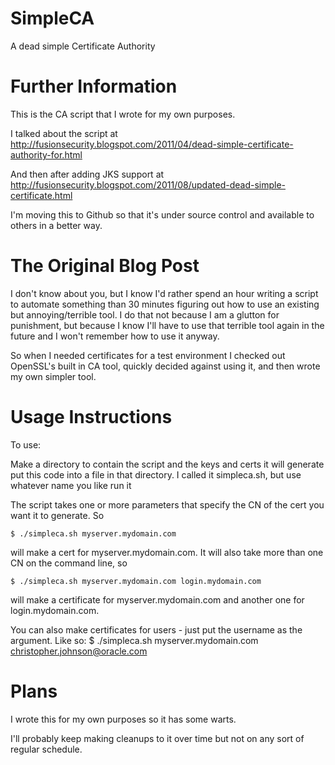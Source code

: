 SimpleCA
========

A dead simple Certificate Authority 

Further Information
========
This is the CA script that I wrote for my own purposes.

I talked about the script at
http://fusionsecurity.blogspot.com/2011/04/dead-simple-certificate-authority-for.html

And then after adding JKS support at
http://fusionsecurity.blogspot.com/2011/08/updated-dead-simple-certificate.html

I'm moving this to Github so that it's under source control and available to others in a better way.

The Original Blog Post
========
I don't know about you, but I know I'd rather spend an hour writing a script to automate something than 30 minutes figuring out how to use an existing but annoying/terrible tool. I do that not because I am a glutton for punishment, but because I know I'll have to use that terrible tool again in the future and I won't remember how to use it anyway.

So when I needed certificates for a test environment I checked out OpenSSL's built in CA tool, quickly decided against using it, and then wrote my own simpler tool. 

Usage Instructions
========
 To use:

Make a directory to contain the script and the keys and certs it will generate
put this code into a file in that directory. I called it simpleca.sh, but use whatever name you like
run it

The script takes one or more parameters that specify the CN of the cert you want it to generate. So

	$ ./simpleca.sh myserver.mydomain.com

will make a cert for myserver.mydomain.com. It will also take more than one CN on the command line, so

	$ ./simpleca.sh myserver.mydomain.com login.mydomain.com

will make a certificate for myserver.mydomain.com and another one for login.mydomain.com. 

You can also make certificates for users - just put the username as the argument. Like so:
	$ ./simpleca.sh myserver.mydomain.com christopher.johnson@oracle.com

Plans
========
I wrote this for my own purposes so it has some warts.

I'll probably keep making cleanups to it over time but not on any sort of regular schedule.
